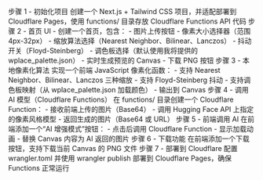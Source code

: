 步骤 1 - 初始化项目
    创建一个 Next.js + Tailwind CSS 项目，并适配部署到 Cloudflare Pages，使用 functions/ 目录存放 Cloudflare Functions API 代码
步骤 2 - 首页 UI
    - 创建一个首页，包含：
    - 图片上传按钮
    - 像素大小选择器（范围 4px-32px）
    - 缩放算法选择（Nearest Neighbor、Bilinear、Lanczos）
    - 抖动开关（Floyd-Steinberg）
    - 调色板选择（默认使用我将提供的 wplace_palette.json）
    - 实时生成预览的 Canvas
    - 下载 PNG 按钮
步骤 3 - 本地像素化算法
    实现一个前端 JavaScript 像素化函数：
    - 支持 Nearest Neighbor、Bilinear、Lanczos 三种缩放
    - 支持 Floyd-Steinberg 抖动
    - 支持调色板映射（从 wplace_palette.json 加载颜色）
    - 输出到 Canvas
步骤 4 - 调用 AI 模型（Cloudflare Functions）
    在 functions/ 目录创建一个 Cloudflare Function：
    - 接收前端上传的图片（Base64）
    - 调用 Hugging Face API 上指定的像素风格模型
    - 返回生成的图片（Base64 或 URL）
步骤 5 - 前端调用 AI
    在前端添加一个“AI 增强模式”按钮：
    - 点击后调用 Cloudflare Function
    - 显示加载动画
    - 替换 Canvas 内容为 AI 返回的图片
步骤 6 - 下载功能
    在前端添加一个下载按钮，支持下载当前 Canvas 的 PNG 文件
步骤 7 - 部署到 Cloudflare
    配置 wrangler.toml 并使用 wrangler publish 部署到 Cloudflare Pages，确保 Functions 正常运行